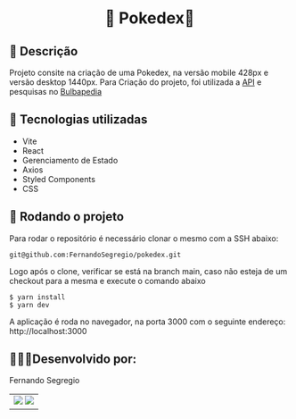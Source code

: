 <h1 align="center">🏐 Pokedex🏐</h1>

## :memo: Descrição
Projeto consite na criação de uma Pokedex, na versão mobile 428px e versão desktop 1440px.
Para Criação do projeto, foi utilizada a <a href="https://pokeapi.co/">API</a> e pesquisas no <a href="https://bulbapedia.bulbagarden.net/wiki/Main_Page">Bulbapedia</a>

## :wrench: Tecnologias utilizadas
* Vite
* React
* Gerenciamento de Estado
* Axios
* Styled Components
* CSS

## :rocket: Rodando o projeto
Para rodar o repositório é necessário clonar o mesmo com a SSH abaixo:
```
git@github.com:FernandoSegregio/pokedex.git
```
Logo após o clone, verificar se está na branch main, caso não esteja de um checkout para a mesma e execute o comando abaixo

```
$ yarn install
$ yarn dev
```
A aplicação é roda no navegador, na porta 3000 com o seguinte endereço: http://localhost:3000

## 👨🏻‍💻Desenvolvido por:

Fernando Segregio

<table>
  <tr>
    <td align="center">
       <a href="www.linkedin.com/in/fernando-segregio" target="_blank"><img src="https://img.shields.io/badge/-LinkedIn-%230077B5?style=for-the-badge&logo=linkedin&logoColor=white"       target="_blank"></a> 
  <a href = "mailto:segregio@gmail.com"><img src="https://img.shields.io/badge/-Gmail-%23333?style=for-the-badge&logo=gmail&logoColor=white" target="_blank"></a>
      </a>
    </td>
  </tr>
</table>

